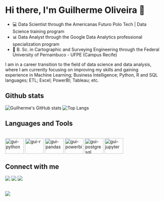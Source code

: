 # Hi there, I'm Guilherme Oliveira 👋
- 💻 Data Scientist through the Americanas Futuro Polo Tech | Data Science training program
- 📊 Data Analyst through the Google Data Analytics professional specialization program
- 📡 B. Sc. in Cartographic and Surveying Engineering through the Federal University of Pernambuco - UFPE (Campus Recife)

I am in a career transition to the field of data science and data analysis, where I am currently focusing on improving my skills and gaining experience in Machine Learning; Business Intelligence; Python, R and SQL languages; ETL; Excel; PowerBI; Tableau; etc.

## Github stats
![Guilherme's GitHub stats](https://github-readme-stats.vercel.app/api?username=Gui-lherme-Oliv&hide=contribs&show_icons=true&theme=dark)
![Top Langs](https://github-readme-stats.vercel.app/api/top-langs/?username=Gui-lherme-Oliv&layout=compact&theme=dark)

## Languages and Tools
<div style="display: inline_block"><br>
  <img align="center" alt="gui-python" height="50" width="60" src="https://cdn.jsdelivr.net/gh/devicons/devicon/icons/python/python-original.svg">
  <img align="center" alt="gui-r" height="50" width="60" src="https://cdn.jsdelivr.net/gh/devicons/devicon/icons/r/r-original.svg">
  <img align="center" alt="gui-pandas" height="50" width="60" src="https://cdn.jsdelivr.net/gh/devicons/devicon/icons/pandas/pandas-original-wordmark.svg">
  <img align="center" alt="gui-powerbi" height="50" width="60" src="https://upload.wikimedia.org/wikipedia/commons/thumb/c/cf/New_Power_BI_Logo.svg/2048px-New_Power_BI_Logo.svg.png">
  <img align="center" alt="gui-postgresql" height="50" width="60" src="https://cdn.jsdelivr.net/gh/devicons/devicon/icons/postgresql/postgresql-original-wordmark.svg">
  <img align="center" alt="gui-jupyter" height="50" width="60" src="https://cdn.jsdelivr.net/gh/devicons/devicon/icons/jupyter/jupyter-original-wordmark.svg">
</div>

## Connect with me
<div>
  <a href = "mailto:guigag3@gmail.com"><img src="https://img.shields.io/badge/Gmail-D14836?style=for-the-badge&logo=gmail&logoColor=white" target="_blank"></a> 
  <a href ="https://www.linkedin.com/in/guilherme-oliveira-da-rocha-cunha/"><img src="https://img.shields.io/badge/LinkedIn-0077B5?style=for-the-badge&logo=linkedin&logoColor=white" target="_blank"></a>
  <a href ="https://www.instagram.com/gui.lherme_oliv/"><img src="https://img.shields.io/badge/Instagram-E4405F?style=for-the-badge&logo=instagram&logoColor=white"_blank"></a>
</div>

##
![](https://komarev.com/ghpvc/?username=Gui-lherme-Oliv&color=blue&style=flat)
